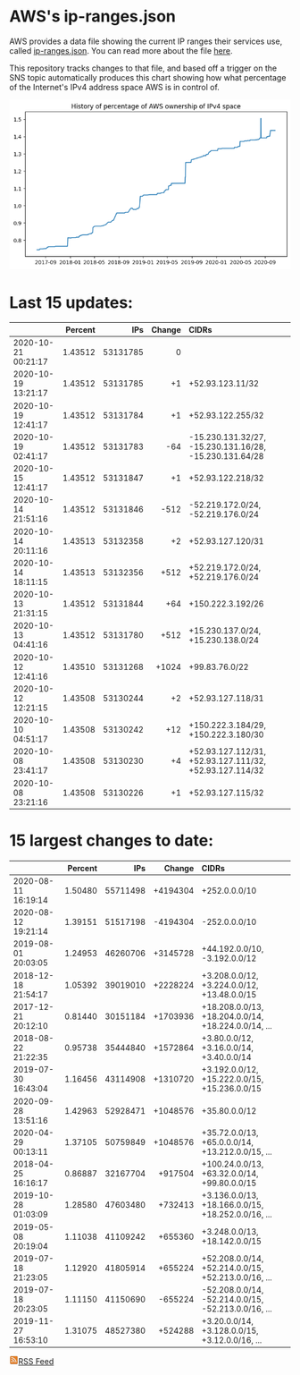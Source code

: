 # AWS's ip-ranges.json

AWS provides a data file showing the current IP ranges their
services use, called [ip-ranges.json](https://ip-ranges.amazonaws.com/ip-ranges.json).  You 
can read more about the file [here](https://docs.aws.amazon.com/general/latest/gr/aws-ip-ranges.html).

This repository tracks changes to that file, and based off a trigger on the SNS topic 
automatically produces this chart showing how what percentage of the Internet's IPv4 
address space AWS is in control of.

![History of AWS](history_count.png)

# Last 15 updates:

| | Percent | IPs | Change | CIDRs |
| :--- | ---: | ---: | ---: | :--- |
| 2020-10-21 00:21:17 | 1.43512 | 53131785 | 0 |  |
| 2020-10-19 13:21:17 | 1.43512 | 53131785 | +1 | +52.93.123.11/32 |
| 2020-10-19 12:41:17 | 1.43512 | 53131784 | +1 | +52.93.122.255/32 |
| 2020-10-19 02:41:17 | 1.43512 | 53131783 | -64 | -15.230.131.32/27, -15.230.131.16/28, -15.230.131.64/28 |
| 2020-10-15 12:41:17 | 1.43512 | 53131847 | +1 | +52.93.122.218/32 |
| 2020-10-14 21:51:16 | 1.43512 | 53131846 | -512 | -52.219.172.0/24, -52.219.176.0/24 |
| 2020-10-14 20:11:16 | 1.43513 | 53132358 | +2 | +52.93.127.120/31 |
| 2020-10-14 18:11:15 | 1.43513 | 53132356 | +512 | +52.219.172.0/24, +52.219.176.0/24 |
| 2020-10-13 21:31:15 | 1.43512 | 53131844 | +64 | +150.222.3.192/26 |
| 2020-10-13 04:41:16 | 1.43512 | 53131780 | +512 | +15.230.137.0/24, +15.230.138.0/24 |
| 2020-10-12 12:41:16 | 1.43510 | 53131268 | +1024 | +99.83.76.0/22 |
| 2020-10-12 12:21:15 | 1.43508 | 53130244 | +2 | +52.93.127.118/31 |
| 2020-10-10 04:51:17 | 1.43508 | 53130242 | +12 | +150.222.3.184/29, +150.222.3.180/30 |
| 2020-10-08 23:41:17 | 1.43508 | 53130230 | +4 | +52.93.127.112/31, +52.93.127.111/32, +52.93.127.114/32 |
| 2020-10-08 23:21:16 | 1.43508 | 53130226 | +1 | +52.93.127.115/32 |


# 15 largest changes to date:

| | Percent | IPs | Change | CIDRs |
| :--- | ---: | ---: | ---: | :--- |
| 2020-08-11 16:19:14 | 1.50480 | 55711498 | +4194304 | +252.0.0.0/10 |
| 2020-08-12 19:21:14 | 1.39151 | 51517198 | -4194304 | -252.0.0.0/10 |
| 2019-08-01 20:03:05 | 1.24953 | 46260706 | +3145728 | +44.192.0.0/10, -3.192.0.0/12 |
| 2018-12-18 21:54:17 | 1.05392 | 39019010 | +2228224 | +3.208.0.0/12, +3.224.0.0/12, +13.48.0.0/15 |
| 2017-12-21 20:12:10 | 0.81440 | 30151184 | +1703936 | +18.208.0.0/13, +18.204.0.0/14, +18.224.0.0/14, ... |
| 2018-08-22 21:22:35 | 0.95738 | 35444840 | +1572864 | +3.80.0.0/12, +3.16.0.0/14, +3.40.0.0/14 |
| 2019-07-30 16:43:04 | 1.16456 | 43114908 | +1310720 | +3.192.0.0/12, +15.222.0.0/15, +15.236.0.0/15 |
| 2020-09-28 13:51:16 | 1.42963 | 52928471 | +1048576 | +35.80.0.0/12 |
| 2020-04-29 00:13:11 | 1.37105 | 50759849 | +1048576 | +35.72.0.0/13, +65.0.0.0/14, +13.212.0.0/15, ... |
| 2018-04-25 16:16:17 | 0.86887 | 32167704 | +917504 | +100.24.0.0/13, +63.32.0.0/14, +99.80.0.0/15 |
| 2019-10-28 01:03:09 | 1.28580 | 47603480 | +732413 | +3.136.0.0/13, +18.166.0.0/15, +18.252.0.0/16, ... |
| 2019-05-08 20:19:04 | 1.11038 | 41109242 | +655360 | +3.248.0.0/13, +18.142.0.0/15 |
| 2019-07-18 21:23:05 | 1.12920 | 41805914 | +655224 | +52.208.0.0/14, +52.214.0.0/15, +52.213.0.0/16, ... |
| 2019-07-18 20:23:05 | 1.11150 | 41150690 | -655224 | -52.208.0.0/14, -52.214.0.0/15, -52.213.0.0/16, ... |
| 2019-11-27 16:53:10 | 1.31075 | 48527380 | +524288 | +3.20.0.0/14, +3.128.0.0/15, +3.12.0.0/16, ... |


[![RSS Icon](rss-icon.png)RSS Feed](https://raw.githubusercontent.com/seligman/aws-ip-ranges/master/rss.xml)
